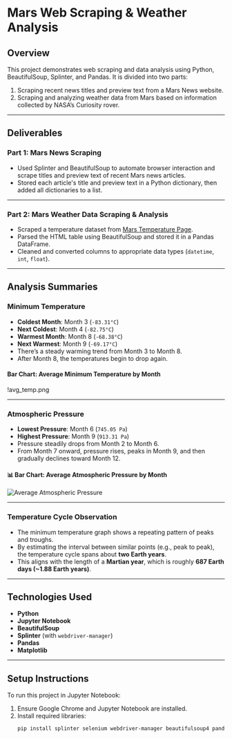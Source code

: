 # Mars Web Scraping & Weather Analysis

## Overview

This project demonstrates web scraping and data analysis using Python, BeautifulSoup, Splinter, and Pandas. It is divided into two parts:

1. Scraping recent news titles and preview text from a Mars News website.
2. Scraping and analyzing weather data from Mars based on information collected by NASA’s Curiosity rover.

---

## Deliverables

### Part 1: Mars News Scraping

- Used Splinter and BeautifulSoup to automate browser interaction and scrape titles and preview text of recent Mars news articles.
- Stored each article's title and preview text in a Python dictionary, then added all dictionaries to a list.

---
  
### Part 2: Mars Weather Data Scraping & Analysis

- Scraped a temperature dataset from [Mars Temperature Page](https://static.bc-edx.com/data/web/mars_facts/temperature.html).
- Parsed the HTML table using BeautifulSoup and stored it in a Pandas DataFrame.
- Cleaned and converted columns to appropriate data types (`datetime`, `int`, `float`).

---

## Analysis Summaries

### Minimum Temperature

- **Coldest Month**: Month 3 (`-83.31°C`)
- **Next Coldest**: Month 4 (`-82.75°C`)
- **Warmest Month**: Month 8 (`-68.38°C`)
- **Next Warmest**: Month 9 (`-69.17°C`)
- There’s a steady warming trend from Month 3 to Month 8.
- After Month 8, the temperatures begin to drop again.

#### Bar Chart: Average Minimum Temperature by Month
!avg_temp.png

---

### Atmospheric Pressure

- **Lowest Pressure**: Month 6 (`745.05 Pa`)
- **Highest Pressure**: Month 9 (`913.31 Pa`)
- Pressure steadily drops from Month 2 to Month 6.
- From Month 7 onward, pressure rises, peaks in Month 9, and then gradually declines toward Month 12.

#### 📊 Bar Chart: Average Atmospheric Pressure by Month
![Average Atmospheric Pressure](avg_pressure.png)

---

### Temperature Cycle Observation

- The minimum temperature graph shows a repeating pattern of peaks and troughs.
- By estimating the interval between similar points (e.g., peak to peak), the temperature cycle spans about **two Earth years**.
- This aligns with the length of a **Martian year**, which is roughly **687 Earth days (~1.88 Earth years)**.

---

## Technologies Used

- **Python**
- **Jupyter Notebook**
- **BeautifulSoup**
- **Splinter** (with `webdriver-manager`)
- **Pandas**
- **Matplotlib**

---

## Setup Instructions

To run this project in Jupyter Notebook:

1. Ensure Google Chrome and Jupyter Notebook are installed.
2. Install required libraries:
   ```bash
   pip install splinter selenium webdriver-manager beautifulsoup4 pandas matplotlib
